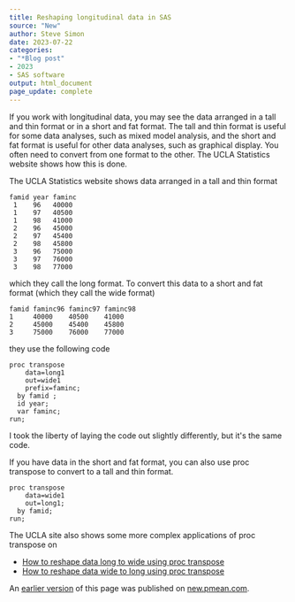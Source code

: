 ```yaml
---
title: Reshaping longitudinal data in SAS
source: "New"
author: Steve Simon
date: 2023-07-22
categories:
- "*Blog post"
- 2023
- SAS software
output: html_document
page_update: complete
---
```


If you work with longitudinal data, you may see the data arranged in a tall and thin format or in a short and fat format. The tall and thin format is useful for some data analyses, such as mixed model analysis, and the short and fat format is useful for other data analyses, such as graphical display. You often need to convert from one format to the other. The UCLA Statistics website shows how this is done.

<!---more--->

The UCLA Statistics website shows data arranged in a tall and thin format 

```
famid year faminc 
 1    96   40000 
 1    97   40500 
 1    98   41000 
 2    96   45000 
 2    97   45400 
 2    98   45800 
 3    96   75000 
 3    97   76000 
 3    98   77000
```

which they call the long format. To convert this data to a short and fat format (which they call the wide format)

```
famid faminc96 faminc97 faminc98 
1     40000    40500    41000 
2     45000    45400    45800 
3     75000    76000    77000 
```

they use the following code

```
proc transpose
    data=long1
    out=wide1
    prefix=faminc;
  by famid ;
  id year;
  var faminc;
run;
```

I took the liberty of laying the code out slightly differently, but it's the same code.

If you have data in the short and fat format, you can also use proc transpose to convert to a tall and thin format.

```
proc transpose
    data=wide1
    out=long1;
  by famid;
run;
```

The UCLA site also shows some more complex applications of proc transpose on

+ [How to reshape data long to wide using proc transpose][ucl1]
+ [How to reshape data wide to long using proc transpose][ucl2]

[ucl1]: https://stats.oarc.ucla.edu/sas/modules/how-to-reshape-data-long-to-wide-using-proc-transpose/
[ucl2]: https://stats.oarc.ucla.edu/sas/modules/how-to-reshape-data-wide-to-long-using-proc-transpose/

An [earlier version][sim2] of this page was published on [new.pmean.com][sim1].

[sim1]: http://new.pmean.com
[sim2]: http://new.pmean.com/reshape-sas/
